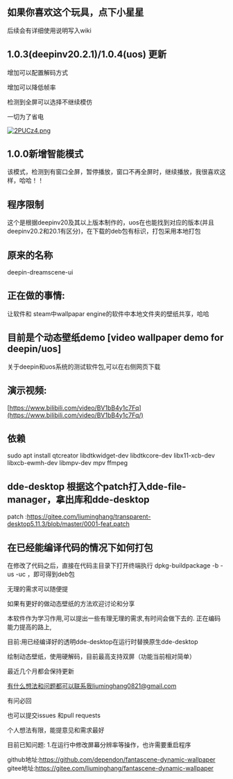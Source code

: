
## 如果你喜欢这个玩具，点下小星星
后续会有详细使用说明写入wiki
## 1.0.3(deepinv20.2.1)/1.0.4(uos) 更新

增加可以配置解码方式

增加可以降低帧率

检测到全屏可以选择不继续模仿

一切为了省电

[![2PUCz4.png](https://z3.ax1x.com/2021/05/27/2PUCz4.png)](https://imgtu.com/i/2PUCz4)

## 1.0.0新增智能模式
该模式，检测到有窗口全屏，暂停播放，窗口不再全屏时，继续播放，我很喜欢这样，哈哈！！

## 程序限制
这个是根据deepinv20及其以上版本制作的，uos在也能找到对应的版本(并且deepinv20.2和20.1有区分)，在下载的deb包有标识，打包采用本地打包

## 原来的名称
deepin-dreamscene-ui

## 正在做的事情:
让软件和 steam中wallpapar engine的软件中本地文件夹的壁纸共享，哈哈

## 目前是个动态壁纸demo [video wallpaper demo for deepin/uos]
关于deepin和uos系统的测试软件包,可以在右侧网页下载

## 演示视频:
[https://www.bilibili.com/video/BV1bB4y1c7Fq](https://www.bilibili.com/video/BV1bB4y1c7Fq/)

## 依赖
sudo apt install qtcreator libdtkwidget-dev libdtkcore-dev libx11-xcb-dev libxcb-ewmh-dev libmpv-dev mpv ffmpeg

## dde-desktop 根据这个patch打入dde-file-manager，拿出库和dde-desktop
patch :https://gitee.com/liuminghang/transparent-desktop5.11.3/blob/master/0001-feat.patch

## 在已经能编译代码的情况下如何打包
在修改了代码之后，直接在代码主目录下打开终端执行 dpkg-buildpackage -b -us -uc ，即可得到deb包

无理的需求可以随便提

如果有更好的做动态壁纸的方法欢迎讨论和分享

本软件作为学习作用,可以提出一些有理无理的需求,有时间会做下去的.
正在编码能力提高的路上,

目前:用已经编译好的透明dde-desktop在运行时替换原生dde-desktop

绘制动态壁纸，使用硬解码，目前最高支持双屏（功能当前相对简单）

最近几个月都会保持更新

有什么想法和问题都可以联系我liuminghang0821@gmail.com

有问必回

也可以提交issues 和pull requests

个人想法有限，能提意见和需求最好

目前已知问题:
1.在运行中修改屏幕分辨率等操作，也许需要重启程序



github地址:https://github.com/dependon/fantascene-dynamic-wallpaper
gitee地址:https://gitee.com/liuminghang/fantascene-dynamic-wallpaper

